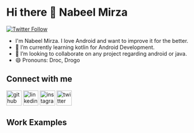 # Hi there 👋 Nabeel Mirza

[![Twitter Follow](https://img.shields.io/twitter/follow/NabeelM08239730?color=1DA1F2&logo=twitter&style=for-the-badge)](https://twitter.com/intent/follow?original_referer=https%3A%2F%2Fgithub.com%NabeelM08239730&screen_name=NabeelM08239730)

- I'm Nabeel Mirza. I love Android and want to improve it for the better.
- 🌱 I’m currently learning kotlin for Android Development.
- 👯 I’m looking to collaborate on any project regarding android or java.
- 😄 Pronouns: Droc, Drogo

## Connect with me

[<img src='https://cdn.jsdelivr.net/npm/simple-icons@3.0.1/icons/github.svg' alt='github' height='40'>](https://github.com/https://github.com/drocgoesongit)  [<img src='https://cdn.jsdelivr.net/npm/simple-icons@3.0.1/icons/linkedin.svg' alt='linkedin' height='40'>](https://www.linkedin.com/in/https://www.linkedin.com/in/nabeel-mirza-b72362207//)  [<img src='https://cdn.jsdelivr.net/npm/simple-icons@3.0.1/icons/instagram.svg' alt='instagram' height='40'>](https://www.instagram.com/https://www.instagram.com/mirza_nabeel_7//)  [<img src='https://cdn.jsdelivr.net/npm/simple-icons@3.0.1/icons/twitter.svg' alt='twitter' height='40'>](https://twitter.com/https://twitter.com/NabeelM08239730) 

## Work Examples



